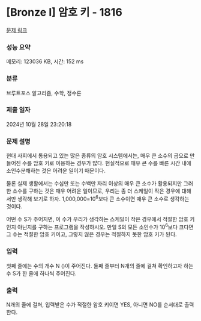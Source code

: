 # [Bronze I] 암호 키 - 1816 

[문제 링크](https://www.acmicpc.net/problem/1816) 

### 성능 요약

메모리: 123036 KB, 시간: 152 ms

### 분류

브루트포스 알고리즘, 수학, 정수론

### 제출 일자

2024년 10월 28일 23:20:18

### 문제 설명

<p>현대 사회에서 통용되고 있는 많은 종류의 암호 시스템에서는, 매우 큰 소수의 곱으로 만들어진 수를 암호 키로 이용하는 경우가 많다. 현실적으로 매우 큰 수를 빠른 시간 내에 소인수분해하는 것은 어려운 일이기 때문이다.</p>

<p>물론 실제 생활에서는 수십만 또는 수백만 자리 이상의 매우 큰 소수가 활용되지만 그러한 소수를 구하는 것은 매우 어려운 일이므로, 우리는 좀 더 스케일이 작은 경우에 대해서만 생각해 보기로 하자. 1,000,000=10<sup>6</sup>보다 큰 소수이면 매우 큰 소수로 생각하는 것이다.</p>

<p>어떤 수 S가 주어지면, 이 수가 우리가 생각하는 스케일이 작은 경우에서 적절한 암호 키인지 아닌지를 구하는 프로그램을 작성하시오. 만일 S의 모든 소인수가 10<sup>6</sup>보다 크다면 그 수는 적절한 암호 키이고, 그렇지 않은 경우는 적절하지 못한 암호 키가 된다.</p>

### 입력 

 <p>첫째 줄에는 수의 개수 N ()이 주어진다. 둘째 줄부터 N개의 줄에 걸쳐 확인하고자 하는 수 S가 한 줄에 하나씩 주어진다.</p>

### 출력 

 <p>N개의 줄에 걸쳐, 입력받은 수가 적절한 암호 키이면 YES, 아니면 NO를 순서대로 출력한다.</p>

